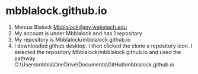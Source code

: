 # mbblalock.github.io

1. Marcus Blalock Mbblalock@my.waketech.edu
2. My account is under Mbblalock and has 1 repository
3. My repository is Mbblalock/mbblalock.github.io
4. I downloaded github desktop. I then clicked the clone a repository icon. I selected the repository Mbblalock/mbblalock.github.io and used the pathway C:\Users\mbbla\OneDrive\Documents\GitHub\mbblalock.github.io
